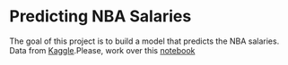 # Predicting NBA Salaries
The goal of this project is to build a model that predicts the NBA salaries.
Data from [Kaggle](https://www.kaggle.com/abdullahsahin/nba-salaries).Please, work over this [notebook](https://colab.research.google.com/github/emmanueliarussi/DataScienceCapstone/blob/master/3_MidtermProjects/ProjectNBA/main.ipynb)

